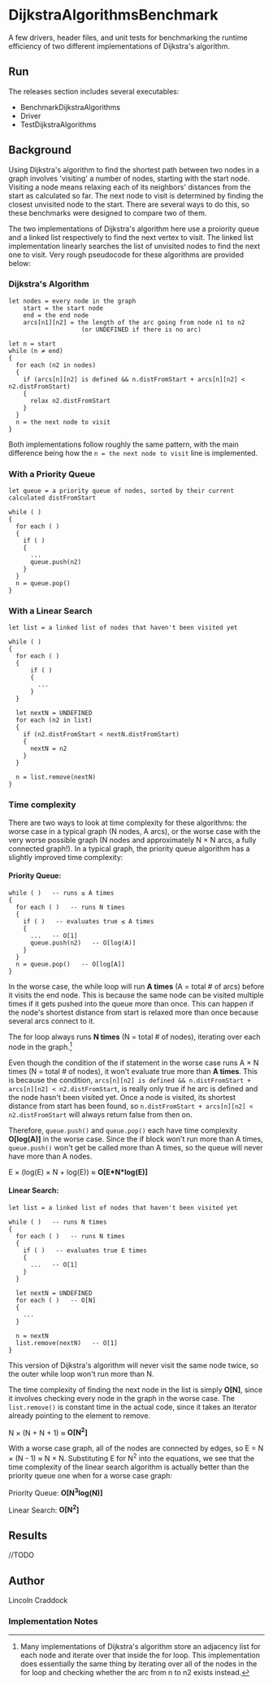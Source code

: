 # DijkstraAlgorithmsBenchmark
A few drivers, header files, and unit tests for benchmarking the runtime efficiency of two different implementations of Dijkstra's algorithm.

## Run
The releases section includes several executables:
- BenchmarkDijkstraAlgorithms
- Driver
- TestDijkstraAlgorithms

## Background
Using Dijkstra's algorithm to find the shortest path between two nodes in a graph involves 'visiting' a number of nodes, starting with the start node. Visiting a node means relaxing each of its neighbors' distances from the start as calculated so far. The next node to visit is determined by finding the closest unvisited node to the start. There are several ways to do this, so these benchmarks were designed to compare two of them.

The two implementations of Dijkstra's algorithm here use a proiority queue and a linked list respectively to find the next vertex to visit. The linked list implementation linearly searches the list of unvisited nodes to find the next one to visit. Very rough pseudocode for these algorithms are provided below:

### Dijkstra's Algorithm
```
let nodes = every node in the graph
    start = the start node
    end = the end node
    arcs[n1][n2] = the length of the arc going from node n1 to n2
                    (or UNDEFINED if there is no arc)

let n = start
while (n ≠ end)
{
  for each (n2 in nodes)
  {
    if (arcs[n][n2] is defined && n.distFromStart + arcs[n][n2] < n2.distFromStart)
    {
      relax n2.distFromStart
    }
  }
  n = the next node to visit
}
```
Both implementations follow roughly the same pattern, with the main difference being how the ``n = the next node to visit`` line is implemented.

### With a Priority Queue
```
let queue = a priority queue of nodes, sorted by their current calculated distFromStart

while ( )
{
  for each ( )
  {
    if ( )
    {
      ...
      queue.push(n2)
    }
  }
  n = queue.pop()
}
```

### With a Linear Search
```
let list = a linked list of nodes that haven't been visited yet

while ( )
{
  for each ( )
  {
      if ( )
      {
        ...
      }
  }

  let nextN = UNDEFINED
  for each (n2 in list)
  {
    if (n2.distFromStart < nextN.distFromStart)
    {
      nextN = n2
    }
  }

  n = list.remove(nextN)
}
```

### Time complexity
There are two ways to look at time complexity for these algorithms: the worse case in a typical graph (N nodes, A arcs), or the worse case with the very worse possible graph (N nodes and approximately N × N arcs, a fully connected graph!). In a typical graph, the priority queue algorithm has a slightly improved time complexity:

#### Priority Queue: 
```
while ( )   -- runs ≤ A times
{
  for each ( )   -- runs N times
  {
    if ( )   -- evaluates true ≤ A times
    {
      ...   -- O[1]
      queue.push(n2)   -- O[log(A)]
    }
  }
  n = queue.pop()   -- O[log[A]]
}
```
In the worse case, the while loop will run **A times** (A = total # of arcs) before it visits the end node. This is because the same node can be visited multiple times if it gets pushed into the queue more than once. This can happen if the node's shortest distance from start is relaxed more than once because several arcs connect to it.

The for loop always runs **N times** (N = total # of nodes), iterating over each node in the graph.[^1]

Even though the condition of the if statement in the worse case runs A × N times (N = total # of nodes), it won't evaluate true more than **A times**. This is because the condition, ``arcs[n][n2] is defined && n.distFromStart + arcs[n][n2] < n2.distFromStart``, is really only true if he arc is defined and the node hasn't been visited yet. Once a node is visited, its shortest distance from start has been found, so ``n.distFromStart + arcs[n][n2] < n2.distFromStart`` will always return false from then on.

Therefore, ``queue.push()`` and ``queue.pop()`` each have time complexity **O[log(A)]** in the worse case. Since the if block won't run more than A times, ``queue.push()`` won't get be called more than A times, so the queue will never have more than A nodes.

E × (log(E) × N + log(E)) ≈ **O[E\*N\*log(E)]**

#### Linear Search:
```
let list = a linked list of nodes that haven't been visited yet

while ( )   -- runs N times
{
  for each ( )   -- runs N times
  {
    if ( )   -- evaluates true E times
    {
      ...   -- O[1]
    }
  }

  let nextN = UNDEFINED
  for each ( )   -- O[N]
  {
    ...
  }

  n = nextN
  list.remove(nextN)   -- O[1]
}
```
This version of Dijkstra's algorithm will never visit the same node twice, so the outer while loop won't run more than N.

The time complexity of finding the next node in the list is simply **O[N]**, since it involves checking every node in the graph in the worse case. The ``list.remove()`` is constant time in the actual code, since it takes an iterator already pointing to the element to remove.

N × (N + N + 1) ≈ **O[N<sup>2</sup>]**

With a worse case graph, all of the nodes are connected by edges, so E = N × (N - 1) ≈ N × N. Substituting E for N<sup>2</sup> into the equations, we see that the time complexity of the linear search algorithm is actually better than the priority queue one when for a worse case graph:

Priority Queue: **O[N<sup>3</sup>log(N)]**

Linear Search: **O[N<sup>2</sup>]**

## Results
//TODO

## Author
Lincoln Craddock

### Implementation Notes

[^1]: Many implementations of Dijkstra's algorithm store an adjacency list for each node and iterate over that inside the for loop. This implementation does essentially the same thing by iterating over all of the nodes in the for loop and checking whether the arc from n to n2 exists instead.

